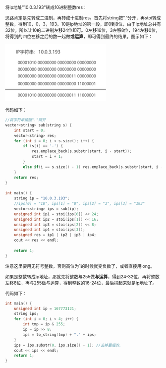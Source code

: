 将ip地址"10.0.3.193"转成10进制整数res：

思路肯定是先转成二进制，再转成十进制res。首先将string按“.”分开，再stoi转成整数，得到10，0，3，193。10是ip地址的第一段，即0到8位，由于ip地址总共有32位，所以让10的二进制左移24位即可。0左移16位，3左移8位，194左移0位，将得到的四位左移之后的数一起做**或运算**，即可得到最终的结果。图示如下：

![image-20211227162000201](https://github.com/Songnnn/CodeTop/blob/main/images/IP地址与整数的相互转换.png)

代码如下：

```c++
//将字符串按照"."隔开
vector<string> sub(string s) {
    int start = 0;
    vector<string> res;
    for (int i = 0; i < s.size(); i++) {
        if (s[i] == '.') {
            res.emplace_back(s.substr(start, i - start));
            start = i + 1;
        }
        else if(i == s.size() - 1) res.emplace_back(s.substr(start, i - start + 1));
    }
    return res;
}

int main() {
    string ip = "10.0.3.193";
    //ips[0] = "10", ips[1] = "0", ips[2] = "3", ips[3] = "193"
    vector<string> ips = sub(ip);
    unsigned int ip1 = stoi(ips[0]) << 24;
    unsigned int ip2 = stoi(ips[1]) << 16;
    unsigned int ip3 = stoi(ips[2]) << 8;
    unsigned int ip4 = stoi(ips[3]);
    unsigned res = ip1 | ip2 | ip3 | ip4;
    cout << res << endl;

	return 1;
}
```

注意这里要用无符号整数，否则高位为1的时候就变负数了，或者直接用long。

如果是整数转成ip地址，那就先将整数与255做**与运算**，得到24-32位，再将整数左移8位，再与255做与运算，得到整数的16-24位，最后拼起来就是ip地址了。

代码如下：

```c++
int main() {
    unsigned int ip = 167773121;
    string ips;
    for (int i = 0; i < 4; i++) {
        int tmp = ip & 255;
        ip = ip >> 8;
        ips = to_string(tmp) + "." + ips;
    }
    ips = ips.substr(0, ips.size() - 1); //去掉最后的.
    cout << ips << endl;
	return 1;
}
```

